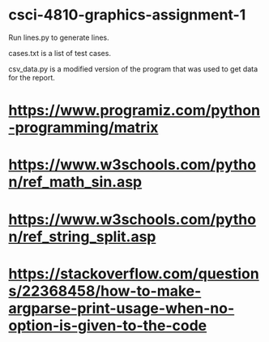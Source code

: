 # csci-4810-graphics-assignment-1
Run lines.py to generate lines.

cases.txt is a list of test cases.

csv_data.py is a modified version of the program that was used to get data for the report.

# https://www.programiz.com/python-programming/matrix
# https://www.w3schools.com/python/ref_math_sin.asp
# https://www.w3schools.com/python/ref_string_split.asp
# https://stackoverflow.com/questions/22368458/how-to-make-argparse-print-usage-when-no-option-is-given-to-the-code